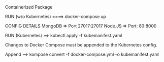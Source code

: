 Containerized Package

RUN (w/o Kubernetes) ====> docker-compose up 


CONFIG DETAILS
MongoDB => Port 27017:27017
Node.JS => Port: 80:8000

RUN (Kubernetes) ==> kubectl apply -f kubemanifest.yaml 

Changes to Docker Compose must be appended to the Kubernetes config.

Append ==> kompose convert -f docker-compose.yml -o kubemanifest.yaml
